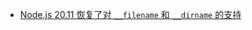- [Node.js 20.11 恢复了对 `__filename` 和 `__dirname` 的支持](https://twitter.com/meijer_s/status/1745727753964462431)